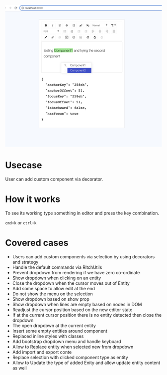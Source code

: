 ![alt text](example.png) 

# Usecase

User can add custom component via decorator.

# How it works
To see its working type something in editor and press the key combination.

`cmd+k` or `ctrl+k`

# Covered cases
- Users can add custom components via selection by using decorators and strategy
- Handle the default commands via RitchUtils
- Prevent dropdown from rendering if we have zero co-ordinate
- Show dropdown when clicking on an entity
- Close the dropdown when the cursor moves out of Entity
- Add some space to allow edit at the end
- Do not show the menu on the selection
- Show dropdown based on show prop
- Show dropdown when lines are empty based on nodes in DOM
- Readjust the cursor position based on the new editor state
- If at the current cursor position there is no entity detected then close the dropdown
- The open dropdown at the current entity
- Insert some empty entities around component
- Replaced inline styles with classes
- Add bootstrap dropdown menu and handle keyboard
- Allow to Replace entity when selected new from dropdown
- Add import and export conte
- Replace selection with clicked component type as entity
- Allow to Update the type of added Enity and allow update entity content as well